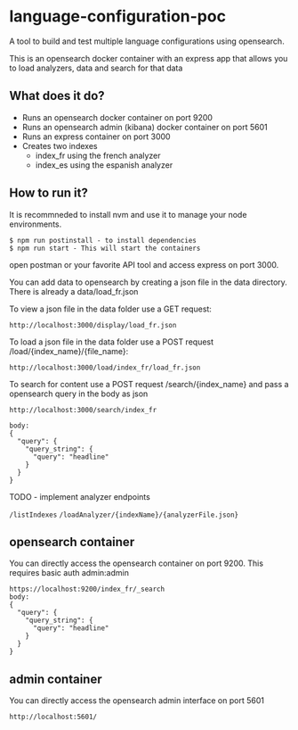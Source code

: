 # language-configuration-poc

A tool to build and test multiple language configurations using opensearch.

This is an opensearch docker container with an express app that allows you to load analyzers, data and search for that data

## What does it do?

- Runs an opensearch docker container on port 9200
- Runs an opensearch admin (kibana) docker container on port 5601
- Runs an express container on port 3000
- Creates two indexes
  - index_fr using the french analyzer
  - index_es using the espanish analyzer

## How to run it?

It is recommneded to install nvm and use it to manage your node environments.

```
$ npm run postinstall - to install dependencies
$ npm run start - This will start the containers
```

open postman or your favorite API tool and access express on port 3000.

You can add data to opensearch by creating a json file in the data directory. There is already a data/load_fr.json

To view a json file in the data folder use a GET request:

```
http://localhost:3000/display/load_fr.json
```

To load a json file in the data folder use a POST request /load/{index_name}/{file_name}:

```
http://localhost:3000/load/index_fr/load_fr.json
```

To search for content use a POST request /search/{index_name} and pass a opensearch query in the body as json

```
http://localhost:3000/search/index_fr

body:
{
  "query": {
    "query_string": {
      "query": "headline"
    }
  }
}
```

TODO - implement analyzer endpoints

`/listIndexes`
`/loadAnalyzer/{indexName}/{analyzerFile.json}`

## opensearch container

You can directly access the opensearch container on port 9200. This requires basic auth admin:admin

```
https://localhost:9200/index_fr/_search
body:
{
  "query": {
    "query_string": {
      "query": "headline"
    }
  }
}
```

## admin container

You can directly access the opensearch admin interface on port 5601

```
http://localhost:5601/
```
